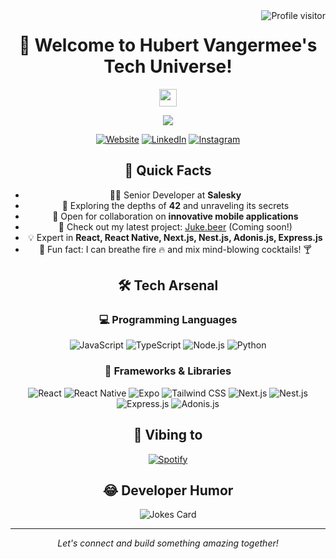 <img align="right" src="https://komarev.com/ghpvc/?username=snox-dev1&label=Visitors&color=0e75b6&style=flat" alt="Profile visitor" />
<div align="center">

# 👋 Welcome to Hubert Vangermee's Tech Universe! 

<p align="center">
  <img src="https://media.giphy.com/media/hvRJCLFzcasrR4ia7z/giphy.gif" width="28">
</p>

<p align="center">
  <a href="https://github.com/DenverCoder1/readme-typing-svg">
    <img src="https://readme-typing-svg.herokuapp.com/?lines=Full-stack%20web%20and%20mobile%20developer;Always%20learning%20and%20innovating&font=Fira%20Code&center=true&width=550&height=45&color=f75c7e&vCenter=true&size=22">
  </a>
</p>

<p align="center">
  <a href="https://valorion.fr" target="_blank"><img src="https://img.shields.io/badge/Website-DC143C?style=for-the-badge&logo=nextdotjs&logoColor=white" alt="Website" /></a>
  <a href="https://linkedin.com/in/hvangermee" target="_blank"><img src="https://img.shields.io/badge/LinkedIn-0077B5?style=for-the-badge&logo=linkedin&logoColor=white" alt="LinkedIn"/></a>
  <a href="https://instagram.com/berto_bartender" target="_blank"><img src="https://img.shields.io/badge/Instagram-fe4164?style=for-the-badge&logo=instagram&logoColor=white" alt="Instagram" /></a> 
</p>

## 🚀 Quick Facts


- 👨‍💻 Senior Developer at **Salesky**
- 🌟 Exploring the depths of **42** and unraveling its secrets
- 🤝 Open for collaboration on **innovative mobile applications**
- 🎨 Check out my latest project: [Juke.beer](https://juke.beer) (Coming soon!)
- 💡 Expert in **React, React Native, Next.js, Nest.js, Adonis.js, Express.js**
- 🍹 Fun fact: I can breathe fire 🔥 and mix mind-blowing cocktails! 🍸

## 🛠️ Tech Arsenal

### 💻 Programming Languages
<p>
    <img alt="JavaScript" src="https://img.shields.io/badge/JavaScript-F7DF1E.svg?logo=javascript&logoColor=black">
    <img alt="TypeScript" src="https://img.shields.io/badge/TypeScript-007ACC.svg?logo=typescript&logoColor=white">
    <img alt="Node.js" src="https://img.shields.io/badge/Node.js-43853D.svg?logo=node.js&logoColor=white">
    <img alt="Python" src="https://img.shields.io/badge/Python-14354C.svg?logo=python&logoColor=white">
</p>

### 🧰 Frameworks & Libraries
<p>
    <img alt="React" src="https://img.shields.io/badge/React-20232a.svg?logo=react&logoColor=%2361DAFB">
    <img alt="React Native" src="https://img.shields.io/badge/React_Native-20232a.svg?logo=react&logoColor=%2361DAFB">
    <img alt="Expo" src="https://img.shields.io/badge/Expo-000020.svg?logo=expo&logoColor=white">
    <img alt="Tailwind CSS" src="https://img.shields.io/badge/Tailwind%20CSS-38B2AC.svg?logo=tailwind-css&logoColor=white">
    <img alt="Next.js" src="https://img.shields.io/badge/Next.js-000000.svg?logo=nextdotjs&logoColor=white">
    <img alt="Nest.js" src="https://img.shields.io/badge/Nest.js-E0234E.svg?logo=nestjs&logoColor=white">
    <img alt="Express.js" src="https://img.shields.io/badge/Express.js-404d59.svg?logo=express&logoColor=white">
    <img alt="Adonis.js" src="https://img.shields.io/badge/Adonis.js-5A45FF.svg?logo=adonisjs&logoColor=white">
</p>

## 🎵 Vibing to

[![Spotify](https://spotify-recently-played-readme.vercel.app/api?user=11182381556)](https://open.spotify.com/user/11182381556)

## 😂 Developer Humor

<img src="https://readme-jokes.vercel.app/api?theme=radical" alt="Jokes Card" />
</div>

---

<p align="center">
  <i>Let's connect and build something amazing together!</i>
</p>
